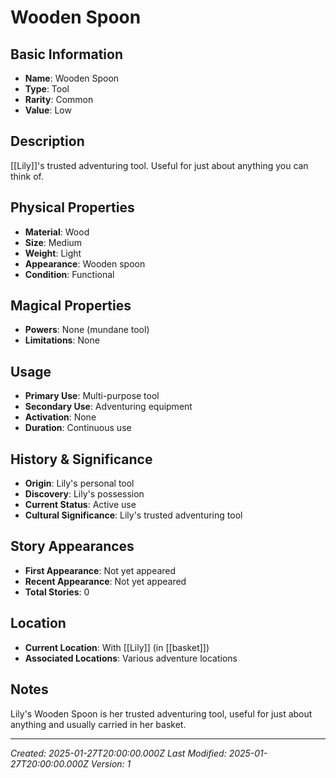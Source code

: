 # Wooden Spoon

## Basic Information
- **Name**: Wooden Spoon
- **Type**: Tool
- **Rarity**: Common
- **Value**: Low

## Description
[[Lily]]'s trusted adventuring tool. Useful for just about anything you can think of.

## Physical Properties
- **Material**: Wood
- **Size**: Medium
- **Weight**: Light
- **Appearance**: Wooden spoon
- **Condition**: Functional

## Magical Properties
- **Powers**: None (mundane tool)
- **Limitations**: None

## Usage
- **Primary Use**: Multi-purpose tool
- **Secondary Use**: Adventuring equipment
- **Activation**: None
- **Duration**: Continuous use

## History & Significance
- **Origin**: Lily's personal tool
- **Discovery**: Lily's possession
- **Current Status**: Active use
- **Cultural Significance**: Lily's trusted adventuring tool

## Story Appearances
- **First Appearance**: Not yet appeared
- **Recent Appearance**: Not yet appeared
- **Total Stories**: 0

## Location
- **Current Location**: With [[Lily]] (in [[basket]])
- **Associated Locations**: Various adventure locations

## Notes
Lily's Wooden Spoon is her trusted adventuring tool, useful for just about anything and usually carried in her basket.

---
*Created: 2025-01-27T20:00:00.000Z*
*Last Modified: 2025-01-27T20:00:00.000Z*
*Version: 1*
